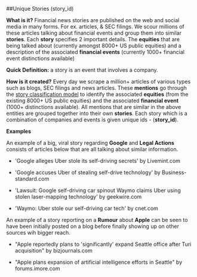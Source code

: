 ##Unique Stories (story_id)

**What is it?** Financial news stories are published on the web and social media in many forms. For ex. articles, & SEC filings.
We scour millions of these articles talking about financial events and group them into similar **stories**.
Each **story** specifies 2 important details.
The **equities** that are being talked about (currently amongst 8000+ US public equities) and
a description of the associated **financial events** (currently 1000+ financial event distinctions available)

**Quick Definition:** a story is an event that involves a company.

**How is it created?** Every day we scrape a million+ articles of various types such as blogs, SEC filings and news articles.
These **mentions** go through the [story classification model](#story-classification) to identify the associated **equities** (from the existing 8000+ US public equities)
and the associated **financial event** (1000+ distinctions available).
All mentions that are similar in the above entities are grouped together into their own **stories**.
Each story which is a combination of companies and events is given unique ids - (**story_id**).

**Examples**

An example of a big, viral story regarding **Google** and **Legal Actions** consists of articles below that are all talking about similar information.

* 'Google alleges Uber stole its self-driving secrets' by Livemint.com

* 'Google accuses Uber of stealing self-drive technology' by Business-standard.com

* 'Lawsuit: Google self-driving car spinout Waymo claims Uber using stolen laser-mapping technology' by geekwire.com

* 'Waymo: Uber stole our self-driving car tech' by cnet.com

An example of a story reporting on a **Rumour** about **Apple** can be seen to have been initially posted on a blog before finally showing up on other sources wih bigger reach.

* "Apple reportedly plans to 'significantly' expand Seattle office after Turi acquisition" by bizjournals.com

* "Apple plans expansion of artificial intelligence efforts in Seattle" by forums.imore.com
